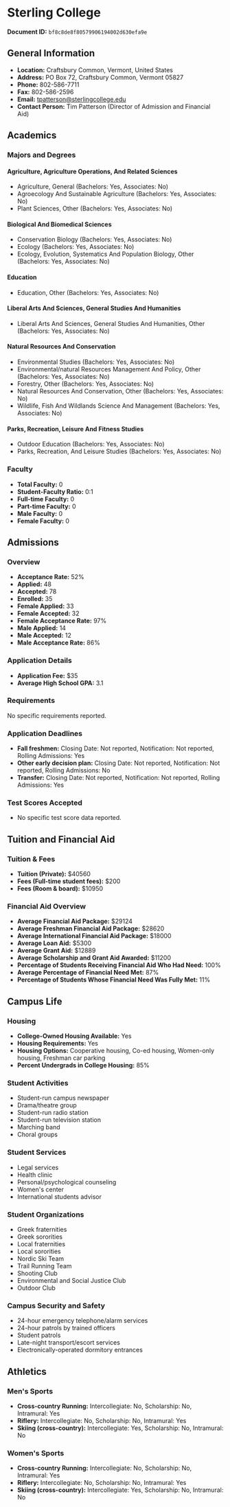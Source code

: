 # Sterling College

**Document ID:** `bf8c8de8f80579906194002d630efa9e`

## General Information

- **Location:** Craftsbury Common, Vermont, United States
- **Address:** PO Box 72, Craftsbury Common, Vermont 05827
- **Phone:** 802-586-7711
- **Fax:** 802-586-2596
- **Email:** tpatterson@sterlingcollege.edu
- **Contact Person:** Tim Patterson (Director of Admission and Financial Aid)

## Academics

### Majors and Degrees

#### Agriculture, Agriculture Operations, And Related Sciences

- Agriculture, General (Bachelors: Yes, Associates: No)
- Agroecology And Sustainable Agriculture (Bachelors: Yes, Associates: No)
- Plant Sciences, Other (Bachelors: Yes, Associates: No)

#### Biological And Biomedical Sciences

- Conservation Biology (Bachelors: Yes, Associates: No)
- Ecology (Bachelors: Yes, Associates: No)
- Ecology, Evolution, Systematics And Population Biology, Other (Bachelors: Yes, Associates: No)

#### Education

- Education, Other (Bachelors: Yes, Associates: No)

#### Liberal Arts And Sciences, General Studies And Humanities

- Liberal Arts And Sciences, General Studies And Humanities, Other (Bachelors: Yes, Associates: No)

#### Natural Resources And Conservation

- Environmental Studies (Bachelors: Yes, Associates: No)
- Environmental/natural Resources Management And Policy, Other (Bachelors: Yes, Associates: No)
- Forestry, Other (Bachelors: Yes, Associates: No)
- Natural Resources And Conservation, Other (Bachelors: Yes, Associates: No)
- Wildlife, Fish And Wildlands Science And Management (Bachelors: Yes, Associates: No)

#### Parks, Recreation, Leisure And Fitness Studies

- Outdoor Education (Bachelors: Yes, Associates: No)
- Parks, Recreation, And Leisure Studies (Bachelors: Yes, Associates: No)

### Faculty

- **Total Faculty:** 0
- **Student-Faculty Ratio:** 0:1
- **Full-time Faculty:** 0
- **Part-time Faculty:** 0
- **Male Faculty:** 0
- **Female Faculty:** 0

## Admissions

### Overview

- **Acceptance Rate:** 52%
- **Applied:** 48
- **Accepted:** 78
- **Enrolled:** 35
- **Female Applied:** 33
- **Female Accepted:** 32
- **Female Acceptance Rate:** 97%
- **Male Applied:** 14
- **Male Accepted:** 12
- **Male Acceptance Rate:** 86%

### Application Details

- **Application Fee:** $35
- **Average High School GPA:** 3.1

### Requirements

No specific requirements reported.

### Application Deadlines

- **Fall freshmen:** Closing Date: Not reported, Notification: Not reported, Rolling Admissions: Yes
- **Other early decision plan:** Closing Date: Not reported, Notification: Not reported, Rolling Admissions: No
- **Transfer:** Closing Date: Not reported, Notification: Not reported, Rolling Admissions: Yes

### Test Scores Accepted

- No specific test score data reported.

## Tuition and Financial Aid

### Tuition & Fees

- **Tuition (Private):** $40560
- **Fees (Full-time student fees):** $200
- **Fees (Room & board):** $10950

### Financial Aid Overview

- **Average Financial Aid Package:** $29124
- **Average Freshman Financial Aid Package:** $28620
- **Average International Financial Aid Package:** $18000
- **Average Loan Aid:** $5300
- **Average Grant Aid:** $12889
- **Average Scholarship and Grant Aid Awarded:** $11200
- **Percentage of Students Receiving Financial Aid Who Had Need:** 100%
- **Average Percentage of Financial Need Met:** 87%
- **Percentage of Students Whose Financial Need Was Fully Met:** 11%

## Campus Life

### Housing

- **College-Owned Housing Available:** Yes
- **Housing Requirements:** Yes
- **Housing Options:** Cooperative housing, Co-ed housing, Women-only housing, Freshman car parking
- **Percent Undergrads in College Housing:** 85%

### Student Activities

- Student-run campus newspaper
- Drama/theatre group
- Student-run radio station
- Student-run television station
- Marching band
- Choral groups

### Student Services

- Legal services
- Health clinic
- Personal/psychological counseling
- Women's center
- International students advisor

### Student Organizations

- Greek fraternities
- Greek sororities
- Local fraternities
- Local sororities
- Nordic Ski Team
- Trail Running Team
- Shooting Club
- Environmental and Social Justice Club
- Outdoor Club

### Campus Security and Safety

- 24-hour emergency telephone/alarm services
- 24-hour patrols by trained officers
- Student patrols
- Late-night transport/escort services
- Electronically-operated dormitory entrances

## Athletics

### Men's Sports

- **Cross-country Running:** Intercollegiate: No, Scholarship: No, Intramural: Yes
- **Riflery:** Intercollegiate: No, Scholarship: No, Intramural: Yes
- **Skiing (cross-country):** Intercollegiate: Yes, Scholarship: No, Intramural: No

### Women's Sports

- **Cross-country Running:** Intercollegiate: No, Scholarship: No, Intramural: Yes
- **Riflery:** Intercollegiate: No, Scholarship: No, Intramural: Yes
- **Skiing (cross-country):** Intercollegiate: Yes, Scholarship: No, Intramural: No
